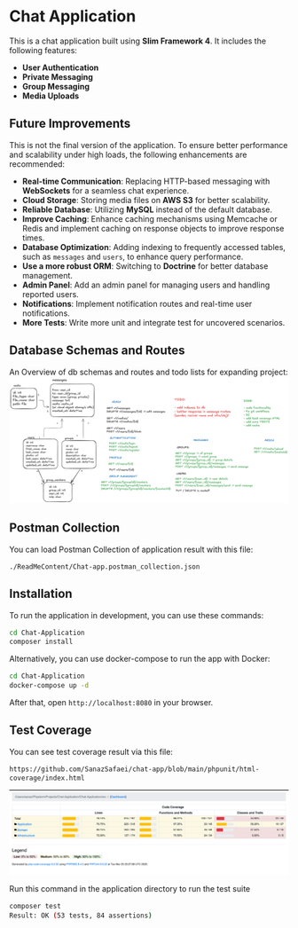# Chat Application

This is a chat application built using **Slim Framework 4**. It includes the following features:

- **User Authentication**
- **Private Messaging**
- **Group Messaging**
- **Media Uploads**

## Future Improvements

This is not the final version of the application. To ensure better performance and scalability under high loads, the following enhancements are recommended:

- **Real-time Communication**: Replacing HTTP-based messaging with **WebSockets** for a seamless chat experience.
- **Cloud Storage**: Storing media files on **AWS S3** for better scalability.
- **Reliable Database**: Utilizing **MySQL** instead of the default database.
- **Improve Caching**: Enhance caching mechanisms using Memcache or Redis and implement caching on response objects to improve response times.
- **Database Optimization**: Adding indexing to frequently accessed tables, such as `messages` and `users`, to enhance query performance.
- **Use a more robust ORM**: Switching to **Doctrine** for better database management.
- **Admin Panel**: Add an admin panel for managing users and handling reported users.
- **Notifications**: Implement notification routes and real-time user notifications.
- **More Tests**: Write more unit and integrate test for uncovered scenarios.

## Database Schemas and Routes
An Overview of db schemas and routes and todo lists for expanding project:
![Chat Application Logo](ReadMeContent/chat-app-diagram.png)

## Postman Collection
 You can load Postman Collection of application result with this file:
```
./ReadMeContent/Chat-app.postman_collection.json
```

## Installation

To run the application in development, you can use these commands:

```bash
cd Chat-Application
composer install
```

Alternatively, you can use docker-compose to run the app with Docker:
```bash
cd Chat-Application
docker-compose up -d
```
After that, open `http://localhost:8080` in your browser.

## Test Coverage
You can see test coverage result via this file:
```
https://github.com/SanazSafaei/chat-app/blob/main/phpunit/html-coverage/index.html
```
![Chat Application Logo](ReadMeContent/test-coverage-result.png)

Run this command in the application directory to run the test suite

```bash
composer test
Result: OK (53 tests, 84 assertions)
```